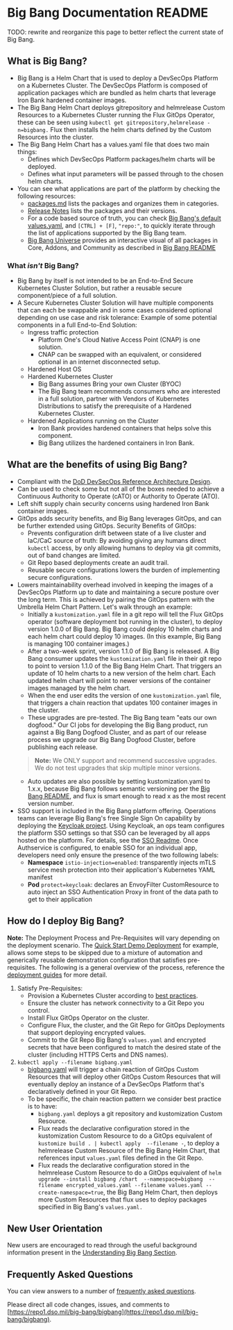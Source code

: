 # Big Bang Documentation README

TODO: rewrite and reorganize this page to better reflect the current state of Big Bang.

## What is Big Bang?

* Big Bang is a Helm Chart that is used to deploy a DevSecOps Platform on a Kubernetes Cluster. The DevSecOps Platform is composed of application packages which are bundled as helm charts that leverage Iron Bank hardened container images.
* The Big Bang Helm Chart deploys gitrepository and helmrelease Custom Resources to a Kubernetes Cluster running the Flux GitOps Operator, these can be seen using `kubectl get gitrepository,helmrelease -n=bigbang.` Flux then installs the helm charts defined by the Custom Resources into the cluster.
* The Big Bang Helm Chart has a values.yaml file that does two main things:
    * Defines which DevSecOps Platform packages/helm charts will be deployed.
    * Defines what input parameters will be passed through to the chosen helm charts.
* You can see what applications are part of the platform by checking the following resources:
    * [packages.md](./packages.md) lists the packages and organizes them in categories.
    * [Release Notes](https://repo1.dso.mil/big-bang/bigbang/-/releases) lists the packages and their versions.
    * For a code based source of truth, you can check [Big Bang's default values.yaml](../chart/values.yaml), and `[CTRL] + [F]`, `"repo:"`, to quickly iterate through the list of applications supported by the Big Bang team.
    * [Big Bang Universe](https://universe.bigbang.dso.mil) provides an interactive visual of all packages in Core, Addons, and Community as described in [Big Bang README](../README.md#usage--scope)

### What *isn't* Big Bang?

* Big Bang by itself is not intended to be an End-to-End Secure Kubernetes Cluster Solution, but rather a reusable secure component/piece of a full solution.
* A Secure Kubernetes Cluster Solution will have multiple components that can each be swappable and in some cases considered optional depending on use case and risk tolerance:
  Example of some potential components in a full End-to-End Solution:
    * Ingress traffic protection
        * Platform One's Cloud Native Access Point (CNAP) is one solution.
        * CNAP can be swapped with an equivalent, or considered optional in an internet disconnected setup.
    * Hardened Host OS
    * Hardened Kubernetes Cluster
        * Big Bang assumes Bring your own Cluster (BYOC)
        * The Big Bang team recommends consumers who are interested in a full solution, partner with Vendors of Kubernetes Distributions to satisfy the prerequisite of a Hardened Kubernetes Cluster.
    * Hardened Applications running on the Cluster
        * Iron Bank provides hardened containers that helps solve this component.
        * Big Bang utilizes the hardened containers in Iron Bank.

## What are the benefits of using Big Bang?

* Compliant with the [DoD DevSecOps Reference Architecture Design](https://dodcio.defense.gov/Portals/0/Documents/Library/DoD%20Enterprise%20DevSecOps%20Reference%20Design%20-%20CNCF%20Kubernetes%20w-DD1910_cleared_20211022.pdf).
* Can be used to check some but not all of the boxes needed to achieve a Continuous Authority to Operate (cATO) or Authority to Operate (ATO).
* Left shift supply chain security concerns using hardened Iron Bank container images.
* GitOps adds security benefits, and Big Bang leverages GitOps, and can be further extended using GitOps.
  Security Benefits of GitOps:
    * Prevents configuration drift between state of a live cluster and IaC/CaC source of truth: By avoiding giving any humans direct `kubectl` access, by only allowing humans to deploy via git commits, out of band changes are limited.
    * Git Repo based deployments create an audit trail.
    * Reusable secure configurations lowers the burden of implementing secure configurations.
* Lowers maintainability overhead involved in keeping the images of a DevSecOps Platform up to date and maintaining a secure posture over the long term. This is achieved by pairing the GitOps pattern with the Umbrella Helm Chart Pattern.
  Let's walk through an example:
    * Initially a `kustomization.yaml` file in a git repo will tell the Flux GitOps operator (software deployment bot running in the cluster), to deploy version 1.0.0 of Big Bang. Big Bang could deploy 10 helm charts and each helm chart could deploy 10 images. (In this example, Big Bang is managing 100 container images.)
    * After a two-week sprint, version 1.1.0 of Big Bang is released. A Big Bang consumer updates the `kustomization.yaml` file in their git repo to point to version 1.1.0 of the Big Bang Helm Chart. That triggers an update of 10 helm charts to a new version of the helm chart. Each updated helm chart will point to newer versions of the container images managed by the helm chart.
    * When the end user edits the version of one `kustomization.yaml` file, that triggers a chain reaction that updates 100 container images in the cluster.
    * These upgrades are pre-tested. The Big Bang team "eats our own dogfood." Our CI jobs for developing the Big Bang product, run against a Big Bang Dogfood Cluster, and as part of our release process we upgrade our Big Bang Dogfood Cluster, before publishing each release.
    > **Note:** We ONLY support and recommend successive upgrades. We do not test upgrades that skip multiple minor versions.
    * Auto updates are also possible by setting kustomization.yaml to 1.x.x, because Big Bang follows semantic versioning per the [Big Bang README](../README.md#release-schedule), and flux is smart enough to read x as the most recent version number.
* SSO support is included in the Big Bang platform offering. Operations teams can leverage Big Bang's free Single Sign On capability by deploying the [Keycloak project](https://www.keycloak.org/). Using Keycloak, an ops team configures the platform SSO settings so that SSO can be leveraged by all apps hosted on the platform. For details, see the [SSO Readme](docs/developer/package-integration/sso.md). Once Authservice is configured, to enable SSO for an individual app, developers need only ensure the presence of the two following labels:
    - __Namespace__ `istio-injection=enabled`: transparently injects mTLS service mesh protection into their application's Kubernetes YAML manifest
    - __Pod__ `protect=keycloak`: declares an EnvoyFilter CustomResource to auto inject an SSO Authentication Proxy in front of the data path to get to their application

## How do I deploy Big Bang?

**Note:** The Deployment Process and Pre-Requisites will vary depending on the deployment scenario. The [Quick Start Demo Deployment](./guides/deployment-scenarios/quickstart.md) for example, allows some steps to be skipped due to a mixture of automation and generically reusable demonstration configuration that satisfies pre-requisites. The following is a general overview of the process, reference the [deployment guides](./guides/#deployment-scenarios) for more detail.

1. Satisfy Pre-Requisites:
    * Provision a Kubernetes Cluster according to [best practices](./prerequisites/kubernetes-preconfiguration.md#best-practices).
    * Ensure the cluster has network connectivity to a Git Repo you control.
    * Install Flux GitOps Operator on the cluster.
    * Configure Flux, the cluster, and the Git Repo for GitOps Deployments that support deploying encrypted values.
    * Commit to the Git Repo Big Bang's `values.yaml` and encrypted secrets that have been configured to match the desired state of the cluster (including HTTPS Certs and DNS names).  
1. `kubectl apply --filename bigbang.yaml`
    * [bigbang.yaml](https://repo1.dso.mil/big-bang/customers/template/-/blob/main/umbrella-strategy/bigbang.yaml) will trigger a chain reaction of GitOps Custom Resources that will deploy other GitOps Custom Resources that will eventually deploy an instance of a DevSecOps Platform that's declaratively defined in your Git Repo.
    * To be specific, the chain reaction pattern we consider best practice is to have:
        * `bigbang.yaml` deploys a git repository and kustomization Custom Resource.
        * Flux reads the declarative configuration stored in the kustomization Custom Resource to do a GitOps equivalent of `kustomize build . | kubectl apply  --filename -`, to deploy a helmrelease Custom Resource of the Big Bang Helm Chart, that references input `values.yaml` files defined in the Git Repo.
        * Flux reads the declarative configuration stored in the helmrelease Custom Resource to do a GitOps equivalent of `helm upgrade --install bigbang /chart  --namespace=bigbang  --filename encrypted_values.yaml --filename values.yaml --create-namespace=true`, the Big Bang Helm Chart, then deploys more Custom Resources that flux uses to deploy packages specified in Big Bang's `values.yaml.`
  
## New User Orientation

New users are encouraged to read through the useful background information present in the [Understanding Big Bang Section](./understanding-bigbang).

## Frequently Asked Questions

You can view answers to a number of [frequently asked questions](FAQ.md).

 Please direct all code changes, issues, and comments to [https://repo1.dso.mil/big-bang/bigbang](https://repo1.dso.mil/big-bang/bigbang).
